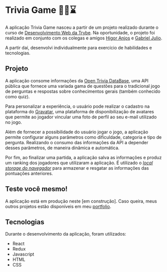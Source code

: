 # Trivia Game :thinking::brain::hourglass:

A aplicação Trivia Game nasceu a partir de um projeto realizado durante o curso de [Desenvolvimento Web da Trybe](https://www.betrybe.com/). Na oportunidade, o projeto foi realizado em conjunto com os colegas e amigos [Higor Anjos](https://github.com/HigorAnjos) e [Gabriel Julio](https://github.com/GJTrybe).

A partir daí, desenvolvi individualmente para exercício de habilidades e tecnologias.

## Projeto

A aplicação consome informações da [Open Trivia DataBase](https://opentdb.com/), uma API pública que fornece uma variada gama de questões para o tradicional jogo de perguntas e respostas sobre conhecimentos gerais (também conhecido como quiz).

Para personalizar a experiência, o usuário pode realizar o cadastro na plataforma do [Gravatar](https://br.gravatar.com/), uma plataforma de disponibilização de avatares que permite ao jogador vincular uma foto de perfil ao seu e-mail utilizado no jogo.

Além de fornecer a possibilidade do usuário jogar o jogo, a aplicação permite configurar alguns parâmetros como dificuldade, categoria e tipo de pergunta. Realizando o consumo das informações da API a depender desses parâmetros, de maneira dinâmica e automática.

Por fim, ao finalizar uma partida, a aplicação salva as informações e produz um ranking dos jogadores que utilizaram a aplicação. É utilizado o [*local storage do navegador*](https://developer.mozilla.org/pt-BR/docs/Web/API/Window/localStorage) para armazenar e resgatar as informações das pontuações anteriores.

## Teste você mesmo!

A aplicação está em produção neste [em construção]. Caso queira, meus outros projetos estão disponíveis em meu [portfolio](https://leobmend.github.io). 

## Tecnologias

Durante o desenvolvimento da aplicação, foram utilizados:

* React
* Redux
* Javascript 
* HTML
* CSS
